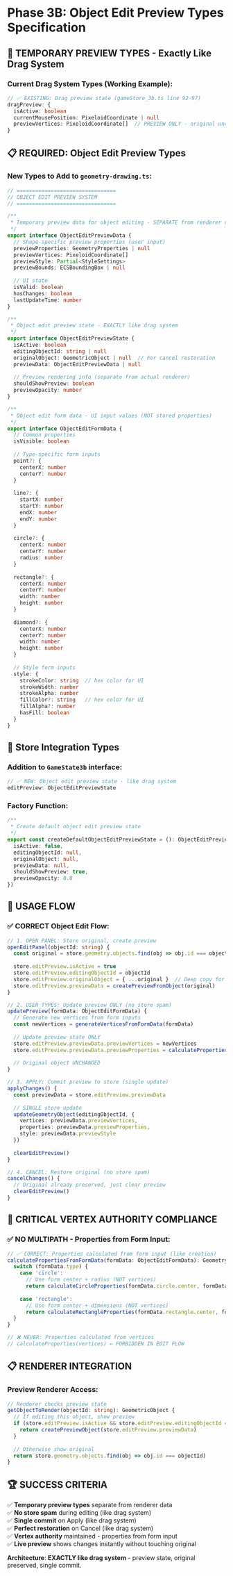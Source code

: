 # Phase 3B: Object Edit Preview Types Specification

## 🎯 **TEMPORARY PREVIEW TYPES** - Exactly Like Drag System

### **Current Drag System Types** (Working Example):
```typescript
// ✅ EXISTING: Drag preview state (gameStore_3b.ts line 92-97)
dragPreview: {
  isActive: boolean
  currentMousePosition: PixeloidCoordinate | null
  previewVertices: PixeloidCoordinate[]  // PREVIEW ONLY - original unchanged
}
```

## 📋 **REQUIRED: Object Edit Preview Types**

### **New Types to Add to `geometry-drawing.ts`**:

```typescript
// ================================
// OBJECT EDIT PREVIEW SYSTEM
// ================================

/**
 * Temporary preview data for object editing - SEPARATE from renderer data
 */
export interface ObjectEditPreviewData {
  // Shape-specific preview properties (user input)
  previewProperties: GeometryProperties | null
  previewVertices: PixeloidCoordinate[]
  previewStyle: Partial<StyleSettings>
  previewBounds: ECSBoundingBox | null
  
  // UI state
  isValid: boolean
  hasChanges: boolean
  lastUpdateTime: number
}

/**
 * Object edit preview state - EXACTLY like drag system
 */
export interface ObjectEditPreviewState {
  isActive: boolean
  editingObjectId: string | null
  originalObject: GeometricObject | null  // For cancel restoration
  previewData: ObjectEditPreviewData | null
  
  // Preview rendering info (separate from actual renderer)
  shouldShowPreview: boolean
  previewOpacity: number
}

/**
 * Object edit form data - UI input values (NOT stored properties)
 */
export interface ObjectEditFormData {
  // Common properties
  isVisible: boolean
  
  // Type-specific form inputs
  point?: {
    centerX: number
    centerY: number
  }
  
  line?: {
    startX: number
    startY: number
    endX: number
    endY: number
  }
  
  circle?: {
    centerX: number
    centerY: number
    radius: number
  }
  
  rectangle?: {
    centerX: number
    centerY: number
    width: number
    height: number
  }
  
  diamond?: {
    centerX: number
    centerY: number
    width: number
    height: number
  }
  
  // Style form inputs
  style: {
    strokeColor: string  // hex color for UI
    strokeWidth: number
    strokeAlpha: number
    fillColor?: string   // hex color for UI
    fillAlpha?: number
    hasFill: boolean
  }
}
```

## 🔧 **Store Integration Types**

### **Addition to `GameState3b` interface**:

```typescript
// ✅ NEW: Object edit preview state - like drag system
editPreview: ObjectEditPreviewState
```

### **Factory Function**:

```typescript
/**
 * Create default object edit preview state
 */
export const createDefaultObjectEditPreviewState = (): ObjectEditPreviewState => ({
  isActive: false,
  editingObjectId: null,
  originalObject: null,
  previewData: null,
  shouldShowPreview: true,
  previewOpacity: 0.8
})
```

## 🎯 **USAGE FLOW**

### **✅ CORRECT Object Edit Flow**:

```typescript
// 1. OPEN PANEL: Store original, create preview
openEditPanel(objectId: string) {
  const original = store.geometry.objects.find(obj => obj.id === objectId)
  
  store.editPreview.isActive = true
  store.editPreview.editingObjectId = objectId
  store.editPreview.originalObject = { ...original }  // Deep copy for restoration
  store.editPreview.previewData = createPreviewFromObject(original)
}

// 2. USER TYPES: Update preview ONLY (no store spam)
updatePreview(formData: ObjectEditFormData) {
  // Generate new vertices from form inputs
  const newVertices = generateVerticesFromFormData(formData)
  
  // Update preview state ONLY
  store.editPreview.previewData.previewVertices = newVertices
  store.editPreview.previewData.previewProperties = calculatePropertiesFromFormData(formData)
  
  // Original object UNCHANGED
}

// 3. APPLY: Commit preview to store (single update)
applyChanges() {
  const previewData = store.editPreview.previewData
  
  // SINGLE store update
  updateGeometryObject(editingObjectId, {
    vertices: previewData.previewVertices,
    properties: previewData.previewProperties,
    style: previewData.previewStyle
  })
  
  clearEditPreview()
}

// 4. CANCEL: Restore original (no store spam)
cancelChanges() {
  // Original already preserved, just clear preview
  clearEditPreview()
}
```

## 🚨 **CRITICAL VERTEX AUTHORITY COMPLIANCE**

### **✅ NO MULTIPATH** - Properties from Form Input:

```typescript
// ✅ CORRECT: Properties calculated from form input (like creation)
calculatePropertiesFromFormData(formData: ObjectEditFormData): GeometryProperties {
  switch (formData.type) {
    case 'circle':
      // Use form center + radius (NOT vertices)
      return calculateCircleProperties(formData.circle.center, formData.circle.radius)
    
    case 'rectangle':
      // Use form center + dimensions (NOT vertices)
      return calculateRectangleProperties(formData.rectangle.center, formData.rectangle.width, formData.rectangle.height)
  }
}

// ❌ NEVER: Properties calculated from vertices
// calculateProperties(vertices) ← FORBIDDEN IN EDIT FLOW
```

## 📋 **RENDERER INTEGRATION**

### **Preview Renderer Access**:

```typescript
// Renderer checks preview state
getObjectToRender(objectId: string): GeometricObject {
  // If editing this object, show preview
  if (store.editPreview.isActive && store.editPreview.editingObjectId === objectId) {
    return createPreviewObject(store.editPreview.previewData)
  }
  
  // Otherwise show original
  return store.geometry.objects.find(obj => obj.id === objectId)
}
```

## 🏆 **SUCCESS CRITERIA**

✅ **Temporary preview types** separate from renderer data  
✅ **No store spam** during editing (like drag system)  
✅ **Single commit** on Apply (like drag system)  
✅ **Perfect restoration** on Cancel (like drag system)  
✅ **Vertex authority** maintained - properties from form input  
✅ **Live preview** shows changes instantly without touching original  

**Architecture**: **EXACTLY like drag system** - preview state, original preserved, single commit.